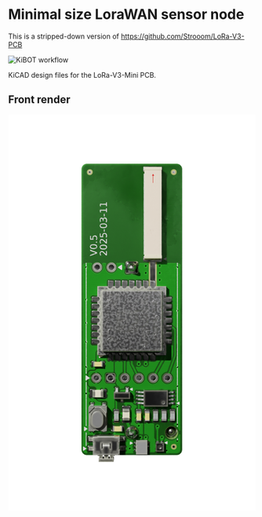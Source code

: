 # Minimal size LoraWAN sensor node

This is a stripped-down version of https://github.com/Strooom/LoRa-V3-PCB

![KiBOT workflow](https://github.com/strooom/LoRa-V3-Mini-PCB/actions/workflows/checkandgenerate.yml/badge.svg)

KiCAD design files for the LoRa-V3-Mini PCB.

## Front render
![Alt text](outputs/pcb/front.png)
